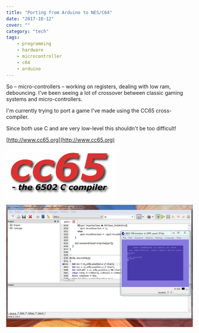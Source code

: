 ```yaml
---
title: "Porting from Arduino to NES/C64"
date: "2017-10-12"
cover: ""
category: "tech"
tags:
    - programming
    - hardware
    - microcontroller
    - c64
    - arduino
---
```


So – micro-controllers – working on registers, dealing with low ram, debouncing. I've been seeing a lot of crossover between classic gaming systems and micro-controllers.

I'm currently trying to port a game I've made using the CC65 cross-compiler.

Since both use C and are very low-level this shouldn't be too difficult!

[http://www.cc65.org](http://www.cc65.org)

![cc65 logo](../images/cc65.png)  
![Workflow for c64 using cc65](../images/h5Jgt.png)
